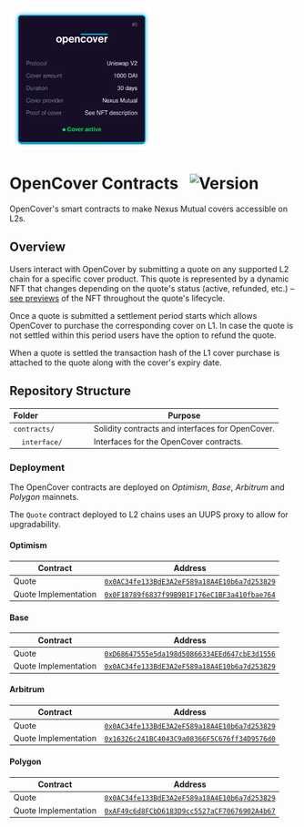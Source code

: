 <img src="data/nft-preview/quote-cover-active.svg" width="250" alt="Active OpenCover quote" />

<h1>OpenCover Contracts &nbsp;&nbsp;<img src="https://img.shields.io/badge/Version-v1.5-blue" alt="Version" /></h1>

OpenCover's smart contracts to make Nexus Mutual covers accessible on L2s.

## Overview

Users interact with OpenCover by submitting a quote on any supported L2 chain for a specific cover product.
This quote is represented by a dynamic NFT that changes depending on the quote's status (active, refunded, etc.) – [see previews](data/nft-preview/) of the NFT throughout the quote's lifecycle.

Once a quote is submitted a settlement period starts which allows OpenCover to purchase the corresponding cover on L1. In case the quote is not settled within this period users have the option to refund the quote.

When a quote is settled the transaction hash of the L1 cover purchase is attached to the quote along with the cover's expiry date.

## Repository Structure

| Folder          | Purpose                                             |
|-----------------|-----------------------------------------------------|
| `contracts/`    | Solidity contracts and interfaces for OpenCover.    |
|  `interface/`   | Interfaces for the OpenCover contracts.             |

### Deployment

The OpenCover contracts are deployed on _Optimism_, _Base_, _Arbitrum_ and _Polygon_ mainnets.

The `Quote` contract deployed to L2 chains uses an UUPS proxy to allow for upgradability.

#### Optimism

| Contract             | Address                                                                                                                    |
|----------------------|----------------------------------------------------------------------------------------------------------------------------|
| Quote                | [`0x0AC34fe133BdE3A2eF589a18A4E10b6a7d253829`](https://optimistic.etherscan.io/address/0x0AC34fe133BdE3A2eF589a18A4E10b6a7d253829) |
| Quote Implementation | [`0x0F18789f6837f99B9B1F176eC1BF3a410fbae764`](https://optimistic.etherscan.io/address/0x0F18789f6837f99B9B1F176eC1BF3a410fbae764) |

#### Base

| Contract             | Address                                                                                                                    |
|----------------------|----------------------------------------------------------------------------------------------------------------------------|
| Quote                | [`0xD68647555e5da198d50866334EEd647cbE3d1556`](https://basescan.org/address/0xD68647555e5da198d50866334EEd647cbE3d1556) |
| Quote Implementation | [`0x0AC34fe133BdE3A2eF589a18A4E10b6a7d253829`](https://basescan.org/address/0x0AC34fe133BdE3A2eF589a18A4E10b6a7d253829) |

#### Arbitrum

| Contract             | Address                                                                                                                    |
|----------------------|----------------------------------------------------------------------------------------------------------------------------|
| Quote                | [`0x0AC34fe133BdE3A2eF589a18A4E10b6a7d253829`](https://arbiscan.io/address/0x0AC34fe133BdE3A2eF589a18A4E10b6a7d253829) |
| Quote Implementation | [`0x16326c241BC4043C9a08366F5C676ff34D9576d0`](https://arbiscan.io/address/0x16326c241BC4043C9a08366F5C676ff34D9576d0) |

#### Polygon

| Contract             | Address                                                                                                                    |
|----------------------|----------------------------------------------------------------------------------------------------------------------------|
| Quote                | [`0x0AC34fe133BdE3A2eF589a18A4E10b6a7d253829`](https://polygonscan.com/address/0x0AC34fe133BdE3A2eF589a18A4E10b6a7d253829) |
| Quote Implementation | [`0xAF49c6d8FCbD6183D9cc5527aCF70676902A4b67`](https://polygonscan.com/address/0xAF49c6d8FCbD6183D9cc5527aCF70676902A4b67) |
